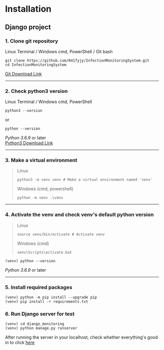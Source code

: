 # Installation
## Django project
### 1. Clone git repository
Linux Terminal / Windows cmd, PowerShell / Git bash
```
git clone https://github.com/0417yjy/InfectionMonitoringSystem.git
cd InfectionMonitoringSystem
```
[Git Download Link](https://git-scm.com/downloads)
***
### 2. Check python3 version
Linux Terminal / Windows cmd, PowerShell
```
python3 --version
```
or
```
python --version
```
*Python 3.6.9* or later  
[Python3 Download Link](https://www.python.org/downloads/)
***
### 3. Make a virtual environment
>Linux
>```
>python3 -m venv venv # Make a virtual environment named 'venv'
>```
>Windows (cmd, powershell)
>```
>python -m venv .\venv
>```
***
### 4. Activate the venv and check venv's default python version
>Linux
>```
>source venv/bin/activate # Activate venv
>```
>Windows (cmd)
>```
>venv\Scripts\activate.bat
>```
```
(venv) python --version
```
*Python 3.6.9* or later
***
### 5. Install required packages
```
(venv) python -m pip install --upgrade pip
(venv) pip install -r requirements.txt
```
### 6. Run Django server for test
```
(venv) cd django_monitoring
(venv) python manage.py runserver
```
After running the server in your localhost, check whether everything's good in to click [here](http://127.0.0.1:8000/)